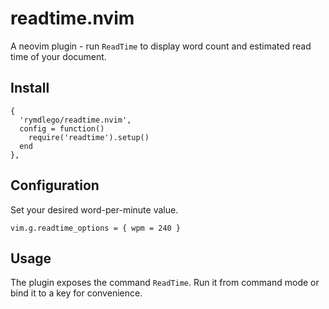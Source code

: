 # readtime.nvim
A neovim plugin - run `ReadTime` to display word count and estimated read time of your document.

## Install
```
{
  'rymdlego/readtime.nvim',
  config = function()
    require('readtime').setup()
  end
},
```

## Configuration
Set your desired word-per-minute value.
```
vim.g.readtime_options = { wpm = 240 }
```

## Usage
The plugin exposes the command `ReadTime`.
Run it from command mode or bind it to a key for convenience.
